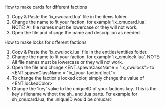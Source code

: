 How to make cards for different factions
1. Copy & Paste the 'ix_cwucard.lua' file in the items folder.
2. Change the name to fit your faction, for example 'ix_cmucard.lua'. NOTE: All file names must be lowercase or they will not work.
3. Open the file and change the name and description as needed.

How to make locks for different factions

1. Copy & Paste the 'ix_cwulock.lua' file in the entities/entities folder.
2. Change the name to fit your faction, for example 'ix_cmulock.lua'. NOTE: All file names must be lowercase or they will not work.
3. Open the file and change <ENT.spawnClassName = "ix_cwulock"> to <ENT.spawnClassName = "ix_[your-faction]lock">
4. To change the faction's locked color, simply change the value of <ENT.lockedColor>
5. Change the 'key' value to the uniqueID of your factions key. This is the key's filename without the sh_ and .lua parts. For example
   for sh_cmucard.lua, the uniqueID would be cmucard